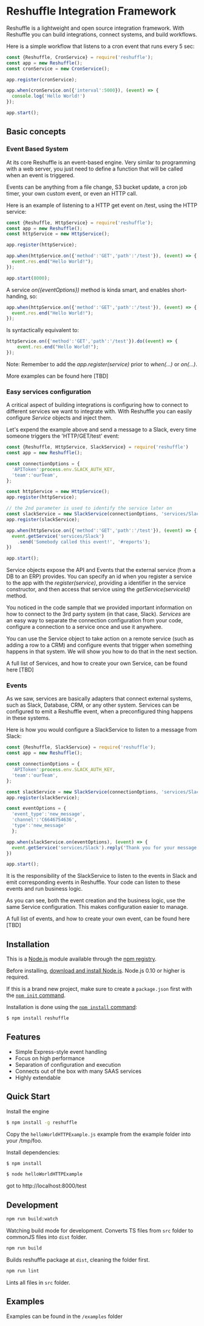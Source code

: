 # Reshuffle Integration Framework
Reshuffle is a lightweight and open source integration framework. With Reshuffle you can build integrations, connect systems, and build workflows.

Here is a simple workflow that listens to a cron event that runs every 5 sec: 
```js
const {Reshuffle, CronService} = require('reshuffle');
const app = new Reshuffle();
const cronService = new CronService();

app.register(cronService);

app.when(cronService.on({'interval':5000}), (event) => {
  console.log('Hello World!')
});

app.start();
```

## Basic concepts
### Event Based System
At its core Reshuffle is an event-based engine. Very similar to programming with a web server, you just need to define a function that will be called when an event is triggered.

Events can be anything from a file change, S3 bucket update, a cron job timer, your own custom event, or even an HTTP call.

Here is an example of listening to a HTTP get event on /test, using the HTTP service:

```js
const {Reshuffle, HttpService} = require('reshuffle');
const app = new Reshuffle();
const httpService = new HttpService();

app.register(httpService);

app.when(httpService.on({'method':'GET','path':'/test'}), (event) => {
  event.res.end("Hello World!");
});

app.start(8000);
```
A service *on({eventOptions})* method is kinda smart, and enables short-handing, so:
```js
app.when(httpService.on({'method':'GET','path':'/test'}), (event) => {
  event.res.end("Hello World!");
});
```
Is syntactically equivalent to: 
```js
httpService.on({'method':'GET','path':'/test'}).do((event) => {
    event.res.end("Hello World!");
});

```
Note: Remember to add the *app.register(service)* prior to *when(...)* or *on(...)*. 

More examples can be found here [TBD]

### Easy services configuration 
A critical aspect of building integrations is configuring how to connect to different services we want to integrate with. With Reshuffle you can easily configure *Service* objects and inject them.

Let's expend the example above and send a message to a Slack, every time someone triggers the 'HTTP/GET/test' event:

```js
const {Reshuffle, HttpService, SlackService} = require('reshuffle')
const app = new Reshuffle();

const connectionOptions = {
  'APIToken':process.env.SLACK_AUTH_KEY,
  'team':'ourTeam',
};

const httpService = new HttpService();
app.register(httpService);

// the 2nd parameter is used to identify the service later on
const slackService = new SlackService(connectionOptions, 'services/Slack');
app.register(slackService);

app.when(httpService.on({'method':'GET','path':'/test'}), (event) => {
  event.getService('services/Slack')
    .send('Somebody called this event!', '#reports');
})

app.start();
```
Service objects expose the API and Events that the external service (from a DB to an ERP) provides. You can specify an id when you register a service to the app with the *register(service)*, providing a identifier in the service constructor, and then access that service using the *getService(serviceId)* method. 

You noticed in the code sample that we provided important information on how to connect to the 3rd party system (in that case, Slack). *Services* are an easy way to separate the connection configuration from your code, configure a connection to a service once and use it anywhere. 

You can use the Service object to take action on a remote service (such as adding a row to a CRM) and configure events that trigger when something happens in that system. We will show you how to do that in the next section. 

A full list of Services, and how to create your own Service, can be found here [TBD]

### Events
As we saw, services are basically adapters that connect external systems, such as Slack, Database, CRM, or any other system. Services can be configured to emit a Reshuffle event, when a preconfigured thing happens in these systems. 
 
Here is how you would configure a SlackService to listen to a message from Slack:
```js
const {Reshuffle, SlackService} = require('reshuffle');
const app = new Reshuffle();

const connectionOptions = {
  'APIToken':process.env.SLACK_AUTH_KEY,
  'team':'ourTeam',
};

const slackService = new SlackService(connectionOptions, 'services/Slack');
app.register(slackService);

const eventOptions = {
  'event_type':'new_message',
  'channel':'C6646754636',
  'type':'new_message'
  };

app.when(slackService.on(eventOptions), (event) => {
  event.getService('services/Slack').reply('Thank you for your message!');
})

app.start();
```
It is the responsibility of the SlackService to listen to the events in Slack and emit corresponding events in Reshuffle. Your code can listen to these events and run business logic.

As you can see, both the event creation and the business logic, use the same Service configuration. This makes configuration easier to manage.

 A full list of events, and how to create your own event, can be found here [TBD]


## Installation

This is a [Node.js](https://nodejs.org/en/) module available through the
[npm registry](https://www.npmjs.com/).

Before installing, [download and install Node.js](https://nodejs.org/en/download/).
Node.js 0.10 or higher is required.

If this is a brand new project, make sure to create a `package.json` first with
the [`npm init` command](https://docs.npmjs.com/creating-a-package-json-file).

Installation is done using the
[`npm install` command](https://docs.npmjs.com/getting-started/installing-npm-packages-locally):

```bash
$ npm install reshuffle
```

## Features

  * Simple Express-style event handling 
  * Focus on high performance
  * Separation of configuration and execution
  * Connects out of the box with many SAAS services
  * Highly extendable

## Quick Start

  
  Install the engine

```bash
$ npm install -g reshuffle
```

Copy the `helloWorldHTTPExample.js` example from the example folder into your /tmp/foo.

Install dependencies:

```bash
$ npm install
```

```bash
$ node helloWorldHTTPExample
```

got to http://localhost:8000/test

## Development
```bash
npm run build:watch
```
Watching build mode for development. 
Converts TS files from `src` folder to commonJS files into `dist` folder.

```bash
npm run build
```
Builds reshuffle package at `dist`, cleaning the folder first.

```bash
npm run lint
```
Lints all files in `src` folder.

## Examples
Examples can be found in the `/examples` folder

